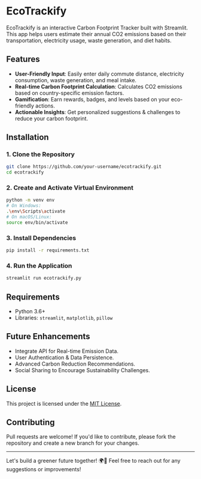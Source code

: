 # EcoTrackify

EcoTrackify is an interactive Carbon Footprint Tracker built with Streamlit. This app helps users estimate their annual CO2 emissions based on their transportation, electricity usage, waste generation, and diet habits.

## Features
- **User-Friendly Input**: Easily enter daily commute distance, electricity consumption, waste generation, and meal intake.
- **Real-time Carbon Footprint Calculation**: Calculates CO2 emissions based on country-specific emission factors.
- **Gamification**: Earn rewards, badges, and levels based on your eco-friendly actions.
- **Actionable Insights**: Get personalized suggestions & challenges to reduce your carbon footprint.

## Installation

### 1. Clone the Repository
```bash
git clone https://github.com/your-username/ecotrackify.git
cd ecotrackify
```

### 2. Create and Activate Virtual Environment
```bash
python -m venv env
# On Windows:
.\env\Scripts\activate
# On macOS/Linux:
source env/bin/activate
```

### 3. Install Dependencies
```bash
pip install -r requirements.txt
```

### 4. Run the Application
```bash
streamlit run ecotrackify.py
```

## Requirements
- Python 3.6+
- Libraries: `streamlit`, `matplotlib`, `pillow`

## Future Enhancements
- Integrate API for Real-time Emission Data.
- User Authentication & Data Persistence.
- Advanced Carbon Reduction Recommendations.
- Social Sharing to Encourage Sustainability Challenges.

## License
This project is licensed under the [MIT License](LICENSE).

## Contributing
Pull requests are welcome! If you'd like to contribute, please fork the repository and create a new branch for your changes.

---
Let's build a greener future together! 🌍💚
Feel free to reach out for any suggestions or improvements!
